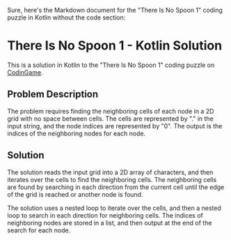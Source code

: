 Sure, here's the Markdown document for the "There Is No Spoon 1" coding puzzle in Kotlin without the code section:

# There Is No Spoon 1 - Kotlin Solution

This is a solution in Kotlin to the "There Is No Spoon 1" coding puzzle on [CodinGame](https://www.codingame.com/training/easy/there-is-no-spoon-episode-1).

## Problem Description

The problem requires finding the neighboring cells of each node in a 2D grid with no space between cells. The cells are represented by "." in the input string, and the node indices are represented by "0". The output is the indices of the neighboring nodes for each node.

## Solution

The solution reads the input grid into a 2D array of characters, and then iterates over the cells to find the neighboring cells. The neighboring cells are found by searching in each direction from the current cell until the edge of the grid is reached or another node is found.

The solution uses a nested loop to iterate over the cells, and then a nested loop to search in each direction for neighboring cells. The indices of neighboring nodes are stored in a list, and then output at the end of the search for each node.